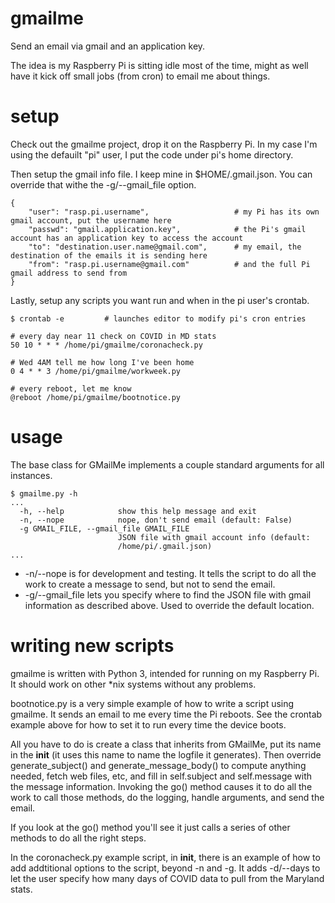 # gmailme
Send an email via gmail and an application key.

The idea is my Raspberry Pi is sitting idle most of the time, might as well have it kick off small jobs (from cron) to email me about things.

# setup
Check out the gmailme project, drop it on the Raspberry Pi. In my case I'm using the defauilt "pi" user, I put the code under pi's home directory.

Then setup the gmail info file. I keep mine in $HOME/.gmail.json. You can override that withe the -g/--gmail_file option.
```
{
    "user": "rasp.pi.username",                   # my Pi has its own gmail account, put the username here
    "passwd": "gmail.application.key",            # the Pi's gmail account has an application key to access the account
    "to": "destination.user.name@gmail.com",      # my email, the destination of the emails it is sending here
    "from": "rasp.pi.username@gmail.com"          # and the full Pi gmail address to send from
}
```

Lastly, setup any scripts you want run and when in the pi user's crontab.

```
$ crontab -e         # launches editor to modify pi's cron entries

# every day near 11 check on COVID in MD stats
50 10 * * * /home/pi/gmailme/coronacheck.py

# Wed 4AM tell me how long I've been home
0 4 * * 3 /home/pi/gmailme/workweek.py

# every reboot, let me know
@reboot /home/pi/gmailme/bootnotice.py
```

# usage
The base class for GMailMe implements a couple standard arguments for all instances.
```
$ gmailme.py -h
...
  -h, --help            show this help message and exit
  -n, --nope            nope, don't send email (default: False)
  -g GMAIL_FILE, --gmail_file GMAIL_FILE
                        JSON file with gmail account info (default:
                        /home/pi/.gmail.json)
...
```
* -n/--nope is for development and testing. It tells the script to do all the work to create a message to send, but not to send the email.
* -g/--gmail_file lets you specify where to find the JSON file with gmail information as described above. Used to override the default location.

# writing new scripts
gmailme is written with Python 3, intended for running on my Raspberry Pi. It should work on other *nix systems without any problems.

bootnotice.py is a very simple example of how to write a script using gmailme. It sends an email to me every time the Pi reboots. See the crontab example above for how to set it to run every time the device boots.

All you have to do is create a class that inherits from GMailMe, put its name in the __init__ (it uses this name to name the logfile it generates). Then override generate_subject() and generate_message_body() to compute anything needed, fetch web files, etc, and fill in self.subject and self.message with the message information. Invoking the go() method causes it to do all the work to call those methods, do the logging, handle arguments, and send the email.

If you look at the go() method you'll see it just calls a series of other methods to do all the right steps.

In the coronacheck.py example script, in __init__, there is an example of how to add addtitional options to the script, beyond -n and -g. It adds -d/--days to let the user specify how many days of COVID data to pull from the Maryland stats.

